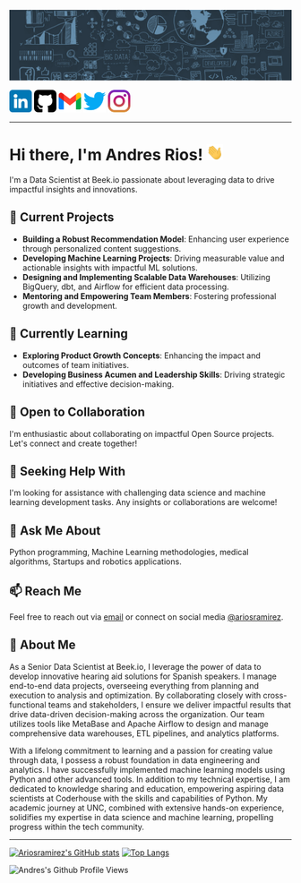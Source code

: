 <!-- Baner -->
![baner](images/github_background.jpg)

<!-- Social Media -->
<a href="https://www.linkedin.com/in/ariosramirez"><img src="https://github.com/ariosramirez/ariosramirez/blob/main/images/logos/linkedin.png" width="40" /></a>
<a href="https://github.com/ariosramirez"><img src="https://github.com/ariosramirez/ariosramirez/blob/main/images/logos/github-sign.png" width="40" /></a>
<a href="mailto:ariosramirez.data@gmail.com"><img src="https://github.com/ariosramirez/ariosramirez/blob/main/images/logos/gmail.png" width="40" /></a>
<a href="https://twitter.com/ariosramirez"><img src="https://github.com/ariosramirez/ariosramirez/blob/main/images/logos/twitter.png" width="40" /></a>
<a href="https://www.instagram.com/ariosramirez"><img src="https://github.com/ariosramirez/ariosramirez/blob/main/images/logos/instagram.png" width="40" /></a>


---

<!-- Who I am -->

# Hi there, I'm Andres Rios! <img src="https://raw.githubusercontent.com/ABSphreak/ABSphreak/master/gifs/Hi.gif" width="30px">

I'm a Data Scientist at Beek.io passionate about leveraging data to drive impactful insights and innovations.

## 🔧 Current Projects
- **Building a Robust Recommendation Model**: Enhancing user experience through personalized content suggestions.
- **Developing Machine Learning Projects**: Driving measurable value and actionable insights with impactful ML solutions.
- **Designing and Implementing Scalable Data Warehouses**: Utilizing BigQuery, dbt, and Airflow for efficient data processing.
- **Mentoring and Empowering Team Members**: Fostering professional growth and development.

## 🌱 Currently Learning
- **Exploring Product Growth Concepts**: Enhancing the impact and outcomes of team initiatives.
- **Developing Business Acumen and Leadership Skills**: Driving strategic initiatives and effective decision-making.

## 🤝 Open to Collaboration
I'm enthusiastic about collaborating on impactful Open Source projects. Let's connect and create together!

## 🤔 Seeking Help With
I'm looking for assistance with challenging data science and machine learning development tasks. Any insights or collaborations are welcome!

## 💬 Ask Me About
Python programming, Machine Learning methodologies, medical algorithms, Startups and robotics applications.

## 📫 Reach Me
Feel free to reach out via [email](mailto:ariosramirez.data@gmail.com) or connect on social media [@ariosramirez](https://www.x.com/ariosramirez).

## 🚀 About Me
As a Senior Data Scientist at Beek.io, I leverage the power of data to develop innovative hearing aid solutions for Spanish speakers. I manage end-to-end data projects, overseeing everything from planning and execution to analysis and optimization. By collaborating closely with cross-functional teams and stakeholders, I ensure we deliver impactful results that drive data-driven decision-making across the organization. Our team utilizes tools like MetaBase and Apache Airflow to design and manage comprehensive data warehouses, ETL pipelines, and analytics platforms.

With a lifelong commitment to learning and a passion for creating value through data, I possess a robust foundation in data engineering and analytics. I have successfully implemented machine learning models using Python and other advanced tools. In addition to my technical expertise, I am dedicated to knowledge sharing and education, empowering aspiring data scientists at Coderhouse with the skills and capabilities of Python. My academic journey at UNC, combined with extensive hands-on experience, solidifies my expertise in data science and machine learning, propelling progress within the tech community.

---

<link rel="stylesheet" href="https://cdn.jsdelivr.net/gh/devicons/devicon@v2.14.0/devicon.min.css">

[![Ariosramirez's GitHub stats](https://github-readme-stats.vercel.app/api?username=ariosramirez&count_private=true&theme=dark)](https://github.com/ariosramirez)
[![Top Langs](https://github-readme-stats.vercel.app/api/top-langs/?username=ariosramirez&count_private=true&theme=dark&exclude_repo=Meetup-pyspark-Optimus,Calidad_Educativa_Argentina,ciencia_datos_acamica_cordoba,Hotel-booking-demand-challenge)](https://github.com/ariosramirez?tab=repositories)

![Andres's Github Profile Views](https://komarev.com/ghpvc/?username=ariosramirez&color=blueviolet)  
<a href="https://github.com/jstrieb/github-stats">
